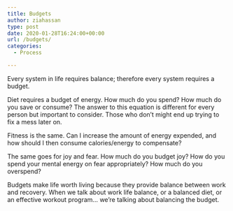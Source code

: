 ```yaml
---
title: Budgets
author: ziahassan
type: post
date: 2020-01-28T16:24:00+00:00
url: /budgets/
categories:
  - Process

---
```

Every system in life requires balance; therefore every system requires a budget.

Diet requires a budget of energy. How much do you spend? How much do you save or consume? The answer to this equation is different for every person but important to consider. Those who don’t might end up trying to fix a mess later on.

Fitness is the same. Can I increase the amount of energy expended, and how should I then consume calories/energy to compensate?

The same goes for joy and fear. How much do you budget joy? How do you spend your mental energy on fear appropriately? How much do you overspend? 

Budgets make life worth living because they provide balance between work and recovery. When we talk about work life balance, or a balanced diet, or an effective workout program… we’re talking about balancing the budget.
